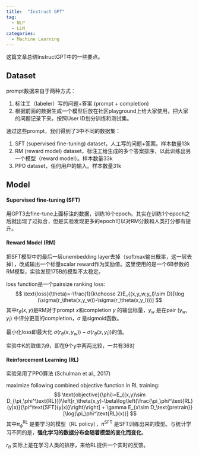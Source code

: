 ```yaml
---
title:  "Instruct GPT"
tag:
  - NLP
  - LLM
categories:
  - Machine Learning
---
```


这篇文章总结InstructGPT中的一些要点。

## Dataset

prompt数据来自于两种方式：

1. 标注工（labeler）写的问题+答案 (prompt + completion)
2. 根据前面的数据生成一个模型后放在社区playground上给大家使用，把大家的问题记录下来。按照User ID划分训练和测试集。

通过这些prompt，我们得到了3中不同的数据集：

1. SFT (supervised fine-tuning) dataset，人工写的问题+答案。样本数量13k
2. RM (reward model) dataset，标注工给生成的多个答案排序，以此训练出另一个模型（reward model）。样本数量33k
3. PPO dataset，任何用户的输入。样本数量31k

## Model

#### Supervised fine-tuning (SFT)

用GPT3去fine-tune上面标注的数据，训练16个epoch。其实在训练1个epoch之后就出现了过拟合，但是实验发现更多的epoch可以对RM分数和人类打分都有提升。

#### Reward Model (RM)

把SFT模型中的最后一层unembedding layer去掉（softmax输出概率，这一层去掉），改成输出一个标量scalar reward作为奖励值。这里使用的是一个6B参数的RM模型，实验发现175B的模型不太稳定。

loss function是一个pairsize ranking loss:
$$
\text{loss}(\theta)=-\frac{1}{k\choose 2}E_{(x,y_w,y_l)\sim D}[\log (\sigma(r_\theta(x,y_w))-\sigma(r_\theta(x,y_l)))]
$$
其中$r_\theta(x,y)$是RM对于prompt $x$和completion $y$ 的输出标量，$y_w$ 是在pair $(y_w, y_l)$ 中评分更高的completion，$\sigma$ 是sigmoid函数。

最小化loss即最大化 $\sigma(r_\theta(x,y_w))-\sigma(r_\theta(x,y_l))$的值。

实验中K的取值为9，即在9个y中两两比较，一共有36对

#### Reinforcement Learning (RL)

实验采用了PPO算法 (Schulman et al., 2017)

maximize following combined objective function in RL training:
$$
\text{objective}(\phi)=E_{(x,y)\sim D_{\pi_\phi^\text{RL}}}\left[r_\theta(x,y)-\beta\log\left(\frac{\pi_\phi^\text{RL}(y|x)}{\pi^\text{SFT}(y|x)}\right)\right] + \gamma E_{x\sim D_\text{pretrain}}[\log(\pi_\phi^\text{RL}(x))]
$$
其中$\pi_\phi^\text{RL}$ 是要学习的模型（RL policy），$\pi^\text{SFT}$ 是SFT训练出来的模型。与统计学习不同的是，**强化学习的数据分布会随着模型的变化而变化**。

$r_\theta$ 实际上是在学习人类的排序，来给RL提供一个实时的反馈。


